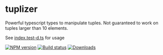 tuplizer
===

Powerful typescript types to manipulate tuples. Not guaranteed to work on tuples larger than 10 elements.

See [index.test-d.ts](index.test-d.ts) for usage

[![NPM version][npm-image]][npm-url]
[![Build status][travis-image]][travis-url]
[![Downloads][downloads-image]][downloads-url]

[npm-image]: https://img.shields.io/npm/v/tuplizer.svg?style=flat-square
[npm-url]: https://npmjs.org/package/tuplizer
[travis-image]: https://img.shields.io/travis/kolodny/tuplizer.svg?style=flat-square
[travis-url]: https://travis-ci.org/kolodny/tuplizer
[downloads-image]: http://img.shields.io/npm/dm/tuplizer.svg?style=flat-square
[downloads-url]: https://npmjs.org/package/tuplizer
